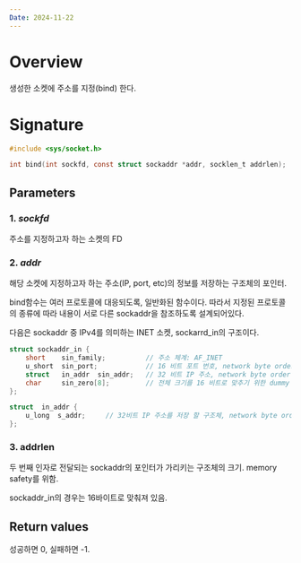 ```yaml
---
Date: 2024-11-22
---
```

# Overview
생성한 소켓에 주소를 지정(bind) 한다.

# Signature


```C
#include <sys/socket.h>

int bind(int sockfd, const struct sockaddr *addr, socklen_t addrlen);
```

## Parameters

### 1. _sockfd_
주소를 지정하고자 하는 소켓의 FD
### 2. _addr_
해당 소켓에 지정하고자 하는 주소(IP, port, etc)의 정보를 저장하는 구조체의 포인터.

bind함수는 여러 프로토콜에 대응되도록, 일반화된 함수이다. 따라서 지정된 프로토콜의 종류에 따라 내용이 서로 다른 sockaddr을 참조하도록 설계되어있다. 

다음은 sockaddr 중 IPv4를 의미하는 INET 소켓, sockarrd_in의 구조이다.

```C
struct sockaddr_in {
	short    sin_family;          // 주소 체계: AF_INET
	u_short  sin_port;            // 16 비트 포트 번호, network byte order
	struct   in_addr  sin_addr;   // 32 비트 IP 주소, network byte order
	char     sin_zero[8];         // 전체 크기를 16 비트로 맞추기 위한 dummy
};

struct  in_addr {
	u_long  s_addr;     // 32비트 IP 주소를 저장 할 구조체, network byte order
};
```

### 3. addrlen
두 번째 인자로 전달되는 sockaddr의 포인터가 가리키는 구조체의 크기. memory safety를 위함.

sockaddr_in의 경우는 16바이트로 맞춰져 있음.

## Return values
성공하면 0, 실패하면 -1.


